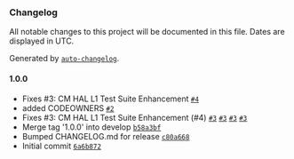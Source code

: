 ### Changelog

All notable changes to this project will be documented in this file. Dates are displayed in UTC.

Generated by [`auto-changelog`](https://github.com/CookPete/auto-changelog).

#### 1.0.0

- Fixes #3: CM HAL L1 Test Suite Enhancement [`#4`](https://github.com/rdkcentral/rdkb-halif-test-cm/pull/4)
- added CODEOWNERS [`#2`](https://github.com/rdkcentral/rdkb-halif-test-cm/pull/2)
- Fixes #3: CM HAL L1 Test Suite Enhancement (#4) [`#3`](https://github.com/rdkcentral/rdkb-halif-test-cm/issues/3) [`#3`](https://github.com/rdkcentral/rdkb-halif-test-cm/issues/3) [`#3`](https://github.com/rdkcentral/rdkb-halif-test-cm/issues/3) [`#3`](https://github.com/rdkcentral/rdkb-halif-test-cm/issues/3)
- Merge tag '1.0.0' into develop [`b58a3bf`](https://github.com/rdkcentral/rdkb-halif-test-cm/commit/b58a3bf49c1bfbad02e00b8c233897579a3e4b2f)
- Bumped CHANGELOG.md for release [`c80a668`](https://github.com/rdkcentral/rdkb-halif-test-cm/commit/c80a66830c3d2f78596a8e93a44ed2e492aa22ba)
- Initial commit [`6a6b872`](https://github.com/rdkcentral/rdkb-halif-test-cm/commit/6a6b872bb675f4c4c28841f8b0cce17c4f3f8853)
